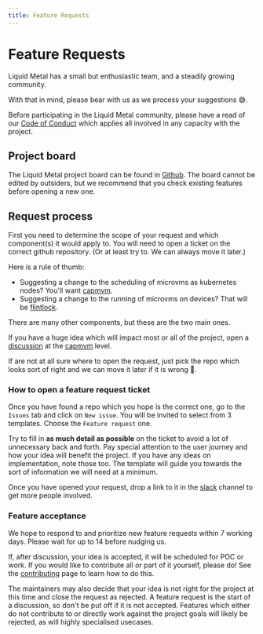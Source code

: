 ```yaml
---
title: Feature Requests
---
```


# Feature Requests

Liquid Metal has a small but enthusiastic team, and a steadily growing community.

With that in mind, please bear with us as we process your suggestions :sweat_smile:.

Before participating in the Liquid Metal community, please have a read of our
[Code of Conduct][coc] which applies all involved in any capacity with the project.

## Project board

The Liquid Metal project board can be found in [Github][board]. The board cannot be
edited by outsiders, but we recommend that you check existing features before opening
a new one.

## Request process

First you need to determine the scope of your request and which component(s) it would
apply to. You will need to open a ticket on the correct github repository. (Or at least
try to. We can always move it later.)

Here is a rule of thumb:
- Suggesting a change to the scheduling of microvms as kubernetes nodes? You'll want
  [capmvm][capmvm].
- Suggesting a change to the running of microvms on devices? That will be [flintlock][flintlock].

There are many other components, but these are the two main ones.

If you have a huge idea which will impact most or all of the project, open a [discussion][discussion]
at the [capmvm][discussion] level.

If are not at all sure where to open the request, just pick the repo which looks
sort of right and we can move it later if it is wrong :slightly_smiling_face:.

### How to open a feature request ticket

Once you have found a repo which you hope is the correct one, go to the `Issues`
tab and click on `New issue`. You will be invited to select from 3 templates.
Choose the `Feature request` one.

Try to fill in **as much detail as possible** on the ticket to avoid a lot of
unnecessary back and forth. Pay special attention to the user journey and how your idea will benefit
the project. If you have any ideas on implementation, note those too.
The template will guide you towards the sort of information we will need at a minimum.

Once you have opened your request, drop a link to it in the [slack][slack] channel to get more people
involved.

### Feature acceptance

We hope to respond to and prioritize new feature requests within 7 working days. Please wait for
up to 14 before nudging us.

If, after discussion, your idea is accepted, it will be scheduled for POC or work. If you
would like to contribute all or part of it yourself, please do! See the [contributing][contributing]
page to learn how to do this.

The maintainers may also decide that your idea is not right for the project at this
time and close the request as rejected.
A feature request is the start of a discussion, so don't be put off if it is not
accepted. Features which either do not contribute to or directly work against
the project goals will likely be rejected, as will highly specialised usecases.


[coc]: /docs/community/coc
[slack]: https://weave-community.slack.com/archives/C02KARWGR7S
[board]: https://github.com/orgs/weaveworks-liquidmetal/projects/1/views/2
[capmvm]: https://github.com/liquidmetal-dev/cluster-api-provider-microvm
[discussion]: https://github.com/liquidmetal-dev/cluster-api-provider-microvm/discussions/categories/ideas
[flintlock]: https://github.com/liquidmetal-dev/flintlock
[contributing]: /docs/community/contributing
